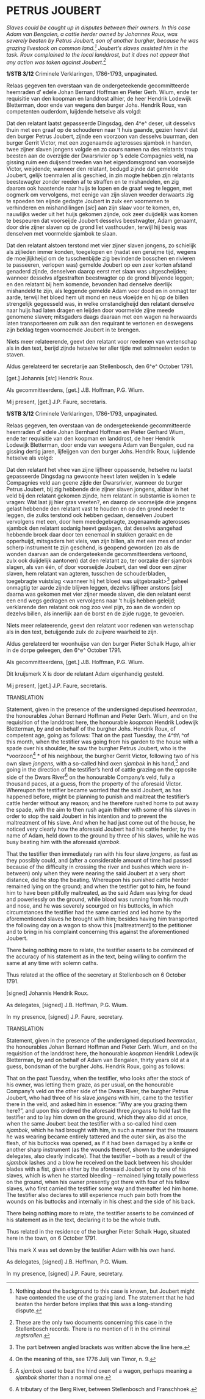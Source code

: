 # PETRUS JOUBERT

*Slaves could be caught up in disputes between their owners. In this case Adam van Bengalen, a cattle herder owned by Johannes Roux, was severely beaten by Petrus Joubert, son of another burgher, because he was grazing livestock on common land.[^1] Joubert’s slaves assisted him in the task. Roux complained to the local landdrost, but it does not appear that any action was taken against Joubert.[^2]*

**1/STB 3/12** Criminele Verklaringen, 1786-1793, unpaginated.

Relaas gegeven ten overstaan van de ondergeteekende gecommitteerde heemraden d’ edele Johan Bernard Hoffman en Pieter Gerh. Wium, ende ter requisitie van den koopman en landdrost alhier, de heer Hendrik Lodewijk Bletterman, door ende van wegens den burger Johs. Hendrik Roux, van competenten ouderdom, luijdende hetselve als volgd:

Dat den relatant laatst gepasseerde Dingsdag, den 4^e^ deser, uit desselvs thuin met een graaf op de schouderen naar ’t huis gaande, gezien heevt dat den burger Petrus Joubert, zijnde een voorzoon van desselvs buurman, den burger Gerrit Victor, met een zogenaamde agterosses sjambok in handen, twee zijner slaven jongens volgde en zo cours namen na des relatants troup beesten aan de overzijde der Dwarsrivier op ’s edele Compagnies veld, na gissing ruim een duijsend treeden van het eigendomsgrond van voorseijde Victor, weijdende; wanneer den relatant, bedugd zijnde dat gemelde Joubert, gelijk toenmalen al is geschied, in zin mogte hebben zijn relatants beestewagter zonder reeden af te straffen en te mishandelen, en zig daarom ook haastende naar huijs te lopen en de graaf weg te leggen, met oogmerk om vervolgens, met eenige van zijn slaven weeder derwaarts zig te spoeden ten eijnde gedagte Joubert in zulx een voornemen te verhinderen en mishandilingen \[*sic*\] aan zijn slaav voor te komen, en, nauwlijks weder uit het huijs gekomen zijnde, ook zeer duijdelijk was komen te bespeuren dat voorseijde Joubert desselvs beestwagter, Adam genaamt, door drie zijner slaven op de grond liet vasthouden, terwijl hij besig was denselven met voormelde sjambok te slaan.

Dat den relatant alstoen terstond met vier zijner slaven jongens, zo schielijk als zijlieden immer konden, toegelopen en (nadat een geruijme tijd, wegens de moeijlijkheijd om de tusschenbijde zig bevindende bosschen en rivieren te passeeren, verlopen was) gemelde Joubert op een zeer korten afstand genaderd zijnde, denselven daarop eerst met slaan was uitgescheijden; wanneer desselvs afgestraften beestwagter op de grond blijvende leggen; en den relatant bij hem komende, bevonden had denselve deerlijk mishandeld te zijn, als leggende gemelde Adam voor dood en in onmagt ter aarde, terwijl het bloed hem uit mond en neus vloeijde en hij op de billen strengelijk gegeesseld was, in welke omstandigheijd den relatant denselve naar huijs had laten dragen en leijden door voormelde zijne meede genomene slaven; mitsgaders daags daaraan met een wagen na herwaards laten transporteeren om zulk aan den requirant te vertonen en deswegens zijn beklag tegen voornoemde Joubert in te brengen.

Niets meer relateerende, geevt den relatant voor reedenen van wetenschap als in den text, berijd zijnde hetselve ter aller tijde met solmneelen eeden te staven.

Aldus gerelateerd ter secretarije aan Stellenbosch, den 6^e^ October 1791.

\[get.\] Johannis \[*sic*\] Hendrik Roux.

Als gecommitteerdens, \[get.\] J.B. Hoffman, P.G. Wium.

Mij present, \[get.\] J.P. Faure, secretaris.

**1/STB 3/12** Criminele Verklaringen, 1786-1793, unpaginated.

Relaas gegeven, ten overstaan van de ondergeteekende gecommitteerde heemraden d’ edele Johan Bernhard Hoffman en Pieter Gerhard Wium, ende ter requisitie van den koopman en landdrost, de heer Hendrik Lodewijk Bletterman, door ende van weegens Adam van Bengalen, oud na gissing dertig jaren, lijfeijgen van den burger Johs. Hendrik Roux, luijdende hetselve als volgd:

Dat den relatant het vhee van zijne lijfheer oppassende, hetselve nu laatst gepasseerde Dingsdag na gewoonte heevt laten weijden in ’s edele Compagnies veld aan geene zijde der Dwarsrivier, wanneer de burger Petrus Joubert, bij zig hebbende drie zijner slaven jongens, aldaar in het veld bij den relatant gekomen zijnde, hem relatant in substantie is komen te vragen: Wat laat jij hier gras vreeten?, en daarop de voorseijde drie jongens gelast hebbende den relatant vast te houden en op den grond neder te leggen, die zulks terstond ook hebben gedaan, denselven Joubert vervolgens met een, door hem meedegebragte, zogenaamde agterosses sjambok den relatant sodanig heevt geslagen, dat desselvs aangehad hebbende broek daar door ten eenemaal in stukken geraakt en de opperhuijd, mitsgaders het vleis, van zijn billen, als met een mes of ander scherp instrument te zijn geschend, is geopend geworden (zo als de wonden daarvan aan de ondergeteekende gecommitteerdens vertoond, zulx ook duijdelijk aantonen) dat den relatant zo, ter oorzake dier sjambok slagen, als van één, of door voorseijde Joubert, dan wel door een zijner slaven, hem relatant van agteren, tusschen de schouderbladen, toegebragte vuistslag \<wanneer hij het bloed was uijtgebraakt\>[^3] geheel onmagtig ter aarde zijnde blijven leggen, dezelvs lijfheer anstons \[*sic*\] daarna was gekomen met vier zijner meede slaven, die den relatant eerst een end wegs gedragen en vervolgens naar ’t huijs hebben geleijd; verklarende den relatant ook nog zoo veel pijn, zo aan de wonden op dezelvs billen, als innerlijk aan de borst en de zijde rugge, te gevoelen.

Niets meer relateerende, geevt den relatant voor redenen van wetenschap als in den text, betuijgende zulx de zuijvere waarheid te zijn.

Aldus gerelateerd ter woonhuijse van den burger Pieter Schalk Hugo, alhier in de dorpe geleegen, den 6^e^ October 1791.

Als gecommitteerdens, \[get.\] J.B. Hoffman, P.G. Wium.

Dit kruijsmerk X is door de relatant Adam eigenhandig gesteld.

Mij present, \[get.\] J.P. Faure, secretaris.

TRANSLATION

Statement, given in the presence of the undersigned deputised *heemraden*, the honourables Johan Bernard Hoffman and Pieter Gerh. Wium, and on the requisition of the landdrost here, the honourable *koopman* Hendrik Lodewijk Bletterman, by and on behalf of the burgher Johs. Hendrik Roux, of competent age, going as follows:     That on the past Tuesday, the 4^th\ ^of this month, when the testifier was going from his garden to the house with a spade over his shoulder, he saw the burgher Petrus Joubert, who is the *voorzoon[^4] * of his neighbour, the burgher Gerrit Victor, following two of his own slave *jongens*, with a so-called hind oxen *sjambok* in his hand,[^5] and going in the direction of the testifier’s herd of cattle grazing on the opposite side of the Dwars River[^6] on the honourable Company’s veld, fully a thousand paces, at a guess, from the property of the aforesaid Victor. Whereupon the testifier became worried that the said Joubert, as has happened before, might be planning to punish and maltreat the testifier’s cattle herder without any reason; and he therefore rushed home to put away the spade, with the aim to then rush again thither with some of his slaves in order to stop the said Joubert in his intention and to prevent the maltreatment of his slave. And when he had just come out of the house, he noticed very clearly how the aforesaid Joubert had his cattle herder, by the name of Adam, held down to the ground by three of his slaves, while he was busy beating him with the aforesaid *sjambok*.

That the testifier then immediately ran with his four slave *jongens*, as fast as they possibly could, and (after a considerable amount of time had passed because of the difficulty in crossing the river and bushes which were in-between) only when they were nearing the said Joubert at a very short distance, did he stop the beating. Whereupon his punished cattle herder remained lying on the ground; and when the testifier got to him, he found him to have been pitifully maltreated, as the said Adam was lying for dead and powerlessly on the ground, while blood was running from his mouth and nose, and he was severely scourged on his buttocks, in which circumstances the testifier had the same carried and led home by the aforementioned slaves he brought with him; besides having him transported the following day on a wagon to show this \[maltreatment\] to the petitioner and to bring in his complaint concerning this against the aforementioned Joubert.

There being nothing more to relate, the testifier asserts to be convinced of the accuracy of his statement as in the text, being willing to confirm the same at any time with solemn oaths.

Thus related at the office of the secretary at Stellenbosch on 6 October 1791.

\[signed\] Johannis Hendrik Roux.

As delegates, \[signed\] J.B. Hoffman, P.G. Wium.

In my presence, \[signed\] J.P. Faure, secretary.

TRANSLATION

Statement, given in the presence of the undersigned deputised *heemraden*, the honourables Johan Bernard Hoffman and Pieter Gerh. Wium, and on the requisition of the landdrost here, the honourable *koopman* Hendrik Lodewijk Bletterman, by and on behalf of Adam van Bengalen, thirty years old at a guess, bondsman of the burgher Johs. Hendrik Roux, going as follows:

That on the past Tuesday, when the testifier, who looks after the stock of his owner, was letting them graze, as per usual, on the honourable Company’s veld on the other side of the Dwars River, the burgher Petrus Joubert, who had three of his slave *jongens* with him, came to the testifier there in the veld, and asked him in essence: “Why are you grazing them here?”, and upon this ordered the aforesaid three *jongens* to hold fast the testifier and to lay him down on the ground, which they also did at once, when the same Joubert beat the testifier with a so-called hind oxen *sjambok*, which he had brought with him, in such a manner that the trousers he was wearing became entirely tattered and the outer skin, as also the flesh, of his buttocks was opened, as if it had been damaged by a knife or another sharp instrument (as the wounds thereof, shown to the undersigned delegates, also clearly indicate). That the testifier – both as a result of the *sjambok* lashes and a blow he received on the back between his shoulder blades with a fist, given either by the aforesaid Joubert or by one of his slaves, which is when he started bleeding – remained lying totally powerless on the ground, when his owner presently got there with four of his fellow slaves, who first carried the testifier some way and thereafter led him home. The testifier also declares to still experience much pain both from the wounds on his buttocks and internally in his chest and the side of his back.

There being nothing more to relate, the testifier asserts to be convinced of his statement as in the text, declaring it to be the whole truth.

Thus related in the residence of the burgher Pieter Schalk Hugo, situated here in the town, on 6 October 1791.

This mark X was set down by the testifier Adam with his own hand.

As delegates, \[signed\] J.B. Hoffman, P.G. Wium.

In my presence, \[signed\] J.P. Faure, secretary.

[^1]: Nothing about the background to this case is known, but Joubert might have contended the use of the grazing land. The statement that he had beaten the herder before implies that this was a long-standing dispute.

[^2]: These are the only two documents concerning this case in the Stellenbosch records. There is no mention of it in the criminal *regtsrollen*.

[^3]:  The part between angled brackets was written above the line here.

[^4]:  On the meaning of this, see 1776 Julij van Timor, n. 9.

[^5]:  A *sjambok* used to beat the hind oxen of a wagon, perhaps meaning a *sjambok* shorter than a normal one.

[^6]:  A tributary of the Berg River, between Stellenbosch and Franschhoek.